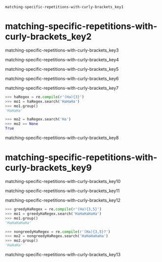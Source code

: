 ```ngMeta
matching-specific-repetitions-with-curly-brackets_key1
```
# matching-specific-repetitions-with-curly-brackets_key2
matching-specific-repetitions-with-curly-brackets_key3

matching-specific-repetitions-with-curly-brackets_key4

matching-specific-repetitions-with-curly-brackets_key5


matching-specific-repetitions-with-curly-brackets_key6


matching-specific-repetitions-with-curly-brackets_key7

```python
>>> haRegex = re.compile(r'(Ha){3}')
>>> mo1 = haRegex.search('HaHaHa')
>>> mo1.group()
'HaHaHa'

>>> mo2 = haRegex.search('Ha')
>>> mo2 == None
True
```
matching-specific-repetitions-with-curly-brackets_key8

# matching-specific-repetitions-with-curly-brackets_key9
matching-specific-repetitions-with-curly-brackets_key10

matching-specific-repetitions-with-curly-brackets_key11

matching-specific-repetitions-with-curly-brackets_key12

```python
>>> greedyHaRegex = re.compile(r'(Ha){3,5}')
>>> mo1 = greedyHaRegex.search('HaHaHaHaHa')
>>> mo1.group()
'HaHaHaHaHa'

>>> nongreedyHaRegex = re.compile(r'(Ha){3,5}?')
>>> mo2 = nongreedyHaRegex.search('HaHaHaHaHa')
>>> mo2.group()
'HaHaHa'
```
matching-specific-repetitions-with-curly-brackets_key13